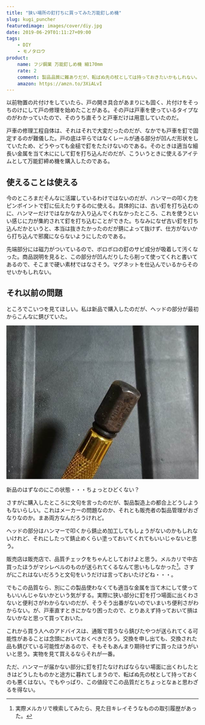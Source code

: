 ```yaml
---
title: "狭い場所の釘打ちに買ってみた万能釘しめ機"
slug: kugi_puncher
featuredimage: images/cover/diy.jpg
date: 2019-06-29T01:11:27+09:00
tags:
    - DIY
    - モノタロウ
product:
    name: フジ鋼業 万能釘しめ機 細170mm
    rate: 2
    comment: 製品品質に難ありだが、転ばぬ先の杖としては持っておきたいかもしれない。
    amazon: https://amzn.to/3XiALvI
---
```


以前物置の片付けをしていたら、戸の開き具合があまりにも固く、片付けをそっちのけにして戸の修理を始めたことがある。その戸は戸車を使っているタイプなのがわかっていたので、そのうち直そうと戸車だけは用意していたのだ。

戸車の修理工程自体は、それはそれで大変だったのだが、なかでも戸車を釘で固定するのが難儀した。戸の底は平らではなくレールが通る部分が凹んだ形状をしていたため、どうやっても金槌で釘をたたけないのである。そのときは適当な細長い金属を当て木ににして釘を打ち込んだのだが、こういうときに使えるアイテムとして万能釘締め機を購入したのである。

<!--more-->

## 使えることは使える

今のところまだそんなに活躍しているわけではないのだが、ハンマーの叩く力をピンポイントで釘に伝えたりするのに使える。具体的には、古い釘を打ち込むのに、ハンマーだけではなかなか入り込んでくれなかったところ、これを使うといい感じに力が集約されて釘を打ち込むことができた。ちなみになぜ古い釘を打ち込んだかというと、本当は抜きたかったのだが錆によって抜けず、仕方がないから打ち込んで邪魔にならないようにしたのである。

先端部分には磁力がついているので、ボロボロの釘のサビ成分が吸着して汚くなった。商品説明を見ると、この部分が凹んだりしたら削って使ってくれと書いてあるので、そこまで硬い素材ではなさそう。マグネットを仕込んでいるからそのせいかもしれない。

## それ以前の問題

ところでこいつを見てほしい。私は新品で購入したのだが、ヘッドの部分が最初からこんなに錆びていた。

![錆びたヘッド部分](mono-sabi.jpg)

新品のはずなのにこの状態・・・ちょっとひどくない？

さすがに購入したところに文句を言ったのだが、製品製造上の都合上どうしようもないらしい。これはメーカーの問題なのか、それとも販売者の製品管理がおざなりなのか。まあ両方なんだろうけれど。

ヘッドの部分はハンマーで叩くから錆止め加工してもしょうがないのかもしれないけれど、それにしたって錆止めくらい塗っておいてくれてもいいじゃないと思う。

販売店は販売店で、品質チェックをちゃんとしておけよと思う。メルカリで中古買ったほうがマシレベルのものが送られてくるなんて思いもしなかった[^1]。さすがにこれはないだろうと文句をいうだけは言っておいたけどね・・・。

でもこの品質なら、別にこの製品使わなくても適当な金属を当て木にして使ってもいいんじゃないかという気がする。実際に狭い部分に釘を打つ場面に出くわさないと便利さがわからないのだが、そうそう出番がないのでいまいち便利さがわからない。が、戸車直すときにかなり困ったので、とりあえず持っておいて損はないかなと思って買っておいた。

これから買う人へのアドバイスは、通販で買うなら錆びたやつが送られてくる可能性があることは念頭においておくべきだろう。交換を申し出ても、交換された品も錆びている可能性があるので、そもそもあんまり期待せずに買ったほうがいいと思う。実物を見て買えるならそれが一番。

ただ、ハンマーが届かない部分に釘を打たなければならない場面に出くわしたときはどうしたものかと途方に暮れてしまうので、転ばぬ先の杖として持っておくのも悪くはない。でもやっぱり、この値段でこの品質だとちょっとなぁと思わざるを得ない。

[^1]: 実際メルカリで検索してみたら、見た目キレイそうなものの取引履歴があった。